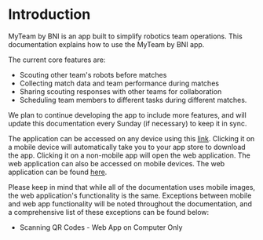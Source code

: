 # Introduction

MyTeam by BNI is an app built to simplify robotics team operations. This documentation explains how to use the MyTeam by BNI app.&#x20;

The current core features are:

* Scouting other team's robots before matches
* Collecting match data and team performance during matches
* Sharing scouting responses with other teams for collaboration
* Scheduling team members to different tasks during different matches.

We plan to continue developing the app to include more features, and will update this documentation every Sunday (if necessary) to keep it in sync.

The application can be accessed on any device using this [link](https://onelink.to/ym2w3h). Clicking it on a mobile device will automatically take you to your app store to download the app. Clicking it on a non-mobile app will open the web application. The web application can also be accessed on mobile devices. The web application can be found [here](https://app.myteamapp.org).

Please keep in mind that while all of the documentation uses mobile images, the web application's functionality is the same. Exceptions between mobile and web app functionality will be noted throughout the documentation, and a comprehensive list of these exceptions can be found below:

* Scanning QR Codes - Web App on Computer Only
